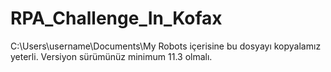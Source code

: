 # RPA_Challenge_In_Kofax

C:\Users\username\Documents\My Robots içerisine bu dosyayı kopyalamız yeterli. Versiyon sürümünüz minimum 11.3 olmalı.
